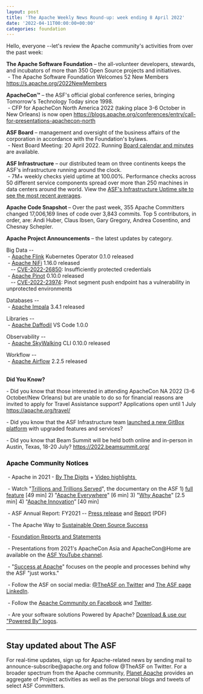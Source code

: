 ```yaml
---
layout: post
title: 'The Apache Weekly News Round-up: week ending 8 April 2022'
date: '2022-04-11T00:00:00+00:00'
categories: foundation
---
```

<p></p><p></p><p></p><p></p><p></p><p></p><p></p><p>Hello, everyone --let's review the Apache community's activities from over the past week:</p><p><b>The Apache Software Foundation</b>&nbsp;– the all-volunteer developers, stewards, 
and incubators of more than 350 Open Source projects and initiatives.<br>&nbsp;- The Apache Software Foundation Welcomes 52 New Members <a href="https://s.apache.org/2022NewMembers" target="_blank">https://s.apache.org/2022NewMembers</a> </p><p></p><p></p><p><b><span class="il">ApacheCon</span>™</b> – the ASF's official global conference series, bringing Tomorrow's Technology Today since 1998.<br>&nbsp;- CFP for ApacheCon North America 2022 (taking place 3-6 October in New Orleans) is now open  <a href="https://blogs.apache.org/conferences/entry/call-for-presentations-apachecon-north" target="_blank">https://blogs.apache.org/conferences/entry/call-for-presentations-apachecon-north</a> <br></p><span style="font-weight: 700;">ASF Board</span>&nbsp;– management and oversight of the business affairs of the corporation in accordance with the Foundation's bylaws.<br>&nbsp;- Next Board Meeting: 20 April 2022. Running <a href="https://apache.org/foundation/board/calendar.html" target="_blank">Board calendar and minutes</a> are available.<p></p><p><span style="font-weight: 700;">ASF Infrastructure</span>&nbsp;– our distributed team on three continents keeps the ASF's infrastructure running around the clock.<br>&nbsp;- 7M+ weekly checks yield uptime at 100.00%. Performance checks across 50 different service components spread over more than 250 machines in data centers around the world. View the&nbsp;<a href="http://www.apache.org/uptime/" target="_blank">ASF's Infrastructure Uptime site to see the most recent averages</a>.<br></p><p><span style="font-weight: 700;">Apache Code Snapshot&nbsp;</span>– Over the past week, 355 Apache Committers changed 17,006,169 lines of code over 3,843 commits. Top 5 contributors, in order, are: Andi Huber, Claus Ibsen, Gary Gregory, Andrea Cosentino, and Chesnay Schepler.&nbsp; &nbsp; <br></p><p><span style="font-weight: 700;"></span></p><p><span style="font-weight: 700;">Apache Project Announcements</span>&nbsp;– the latest updates by category.</p>Big Data --<br>&nbsp;-&nbsp;<a href="https://flink.apache.org/" target="_blank">Apache Flink</a> Kubernetes Operator 0.1.0 released&nbsp; <br>&nbsp;- <a href="https://nifi.apache.org/" target="_blank">Apache </a><span class="il"><a href="https://nifi.apache.org/" target="_blank">NiFi</a></span> 1.16.0 released&nbsp; <br>&nbsp;&nbsp; -- <a href="https://s.apache.org/phify" target="_blank">CVE-2022-26850</a>: Insufficiently protected credentials&nbsp; <br>&nbsp;- <a href="https://pinot.apache.org/" target="_blank">Apache Pinot</a> 0.10.0 released&nbsp; <br>&nbsp;&nbsp; -- <a href="https://s.apache.org/1pm1z" target="_blank">CVE-2022-23974</a>: Pinot segment push endpoint has a vulnerability in unprotected environments&nbsp;<p></p><p>Databases --<br>
&nbsp;- <a href="https://impala.apache.org" target="_blank">Apache </a><span class="il"><a href="https://impala.apache.org" target="_blank">Impala</a></span> 3.4.1 released <br></p><p></p><p></p><p></p>Libraries -- <br>&nbsp;- <a href="https://daffodil.apache.org/" target="_blank">Apache Daffodil</a> VS Code 1.0.0 <a href="https://daffodil.apache.org/" rel="noreferrer" target="_blank" data-saferedirecturl="https://www.google.com/url?q=https://daffodil.apache.org/&amp;source=gmail&amp;ust=1649509361914000&amp;usg=AOvVaw3EGoGWjo1lj3oTaWSjBc66"></a><p></p>Observability -- <br>&nbsp;- <a href="https://skywalking.apache.org/" target="_blank">Apache SkyWalking</a> CLI 0.10.0 released&nbsp;<p></p><p></p>Workflow --<br><div>&nbsp;- <a href="https://airflow.apache.org/" target="_blank">Apache </a><span class="il"><a href="https://airflow.apache.org/" target="_blank">Airflow</a></span> 2.2.5 released <br></div><br><span style="font-weight: 700;"></span><p><span style="font-weight: 700;">Did You Know?</span><br></p><p>- Did you know that those interested in attending ApacheCon NA 2022 (3-6 
October/New Orleans) but are unable to do so for financial reasons are 
invited to apply for Travel Assistance support? Applications open until 1
 July <a target="_blank" class="c-link" data-stringify-link="https://apache.org/travel/" data-sk="tooltip_parent" href="https://apache.org/travel/" rel="noopener noreferrer" tabindex="-1" data-remove-tab-index="true">https://apache.org/travel/</a></p><p>- Did you know that the ASF Infrastructure team <a href="https://blogs.apache.org/infra/entry/new-and-enhanced-gitbox-platform" target="_blank">launched a new GitBox platform</a> with upgraded features and services?&nbsp;</p><p>- Did you know that Beam Summit will be held both online and in-person in Austin, Texas, 18-20 July? <a target="_blank" class="c-link" data-stringify-link="https://2022.beamsummit.org/" data-sk="tooltip_parent" href="https://2022.beamsummit.org/" rel="noopener noreferrer">https://2022.beamsummit.org/</a></p><h3 style="font-family: &quot;Helvetica Neue&quot;, Helvetica, Arial, sans-serif; color: rgb(0, 0, 0);">Apache Community Notices</h3><p>&nbsp;- Apache in 2021 -&nbsp;<a href="https://s.apache.org/Apache2021Digits" target="_blank">By The Digits</a>&nbsp;+&nbsp;<a href="https://youtu.be/GU0SV_2tWkU" target="_blank">Video highlights&nbsp;</a></p><p>&nbsp;- Watch "<a href="https://www.youtube.com/watch?v=JUt2nb0mgwg" target="_blank" style="background-color: rgb(255, 255, 255);">Trillions and Trillions Served</a>", the documentary on the ASF 1)&nbsp;<a href="https://www.youtube.com/watch?v=JUt2nb0mgwg" target="_blank" style="background-color: rgb(255, 255, 255);">full feature</a>&nbsp;[49 min] 2) "<a href="https://www.youtube.com/watch?v=nXtIti9jMFI" target="_blank" style="background-color: rgb(255, 255, 255);">Apache Everywhere</a>" [6 min] 3) "<a href="https://www.youtube.com/watch?v=YM5dLvNatRs" target="_blank" style="background-color: rgb(255, 255, 255);">Why Apache</a>" [2.5 min] 4)&nbsp;“<a href="https://www.youtube.com/watch?v=qkvqJaX4S50" target="_blank" style="background-color: rgb(255, 255, 255);">Apache Innovation</a>” [40 min]&nbsp;</p><p>&nbsp;- ASF Annual Report: FY2021 --&nbsp;<a href="https://blogs.apache.org/foundation/entry/the-apache-software-foundation-announces78" target="_blank">Press release</a>&nbsp;and&nbsp;<a href="https://www.apache.org/foundation/docs/FY2021AnnualReport.pdf" target="_blank">Report</a>&nbsp;(PDF)</p><p>&nbsp;- The Apache Way to&nbsp;<a href="https://s.apache.org/GhnI" target="_blank">Sustainable Open Source Success</a>&nbsp;</p><p>&nbsp;-&nbsp;<a href="http://www.apache.org/foundation/reports.html" target="_blank">Foundation Reports and Statements</a><br></p><p>&nbsp;- Presentations from 2021's ApacheCon Asia and ApacheCon@Home are available on the&nbsp;<a href="https://www.youtube.com/c/TheApacheFoundation/" target="_blank" style="background-color: rgb(255, 255, 255);">ASF YouTube channel</a>.</p><p>&nbsp;- "<a href="https://blogs.apache.org/foundation/category/SuccessAtApache" target="_blank">Success at Apache</a>" focuses on the people and processes behind why the ASF "just works."&nbsp;<br></p><div><p>&nbsp;- Follow the ASF on social media:&nbsp;<a href="https://twitter.com/TheASF" target="_blank" style="background-color: rgb(255, 255, 255);">@TheASF on Twitter</a>&nbsp;and&nbsp;<a href="https://www.linkedin.com/company/the-apache-software-foundation" target="_blank" style="background-color: rgb(255, 255, 255);">The ASF page LinkedIn</a>.&nbsp;<br></p></div><div><p>&nbsp;- Follow the&nbsp;<a href="https://www.facebook.com/ApacheSoftwareFoundation/" target="_blank">Apache Community on Facebook</a>&nbsp;and&nbsp;<a href="https://twitter.com/ApacheCommunity" target="_blank">Twitter</a>.&nbsp;</p></div><div>&nbsp;- Are your software solutions Powered by Apache?&nbsp;<a href="http://www.apache.org/foundation/press/kit/#poweredby" target="_blank">Download &amp; use our "Powered By" logos</a>.<br></div><p><span class="LrzXr"></span><span class="LrzXr"></span></p><div><hr><h2>Stay updated about The ASF</h2><p>For real-time updates, sign up for Apache-related news by sending mail to announce-subscribe@apache.org and follow @TheASF on Twitter. For a broader spectrum from the Apache community, <a href="https://twitter.com/PlanetApache" target="_blank">Planet Apache</a> provides an aggregate of Project activities as well as the personal blogs and tweets of select ASF Committers.</p></div><p></p><p></p><p></p><p></p><p></p><p></p><p></p>
